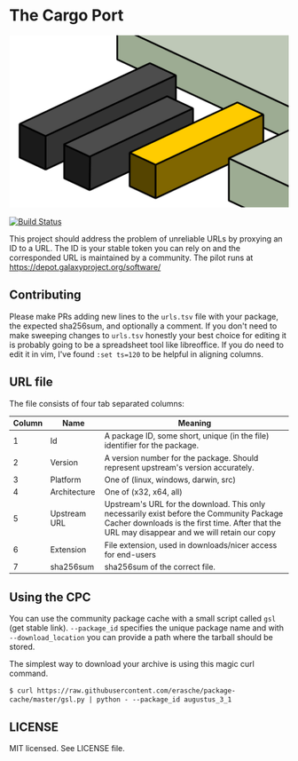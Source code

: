 # The Cargo Port

![Cargo-Port-Logo](media/cpc-plain-small.png)

[![Build Status](https://travis-ci.org/erasche/community-package-cache.svg)](https://travis-ci.org/erasche/community-package-cache)

This project should address the problem of unreliable URLs by proxying an ID to
a URL. The ID is your stable token you can rely on and the corresponded URL is
maintained by a community.
The pilot runs at https://depot.galaxyproject.org/software/

## Contributing

Please make PRs adding new lines to the `urls.tsv` file with your package, the
expected sha256sum, and optionally a comment. If you don't need to make
sweeping changes to `urls.tsv` honestly your best choice for editing it is
probably going to be a spreadsheet tool like libreoffice. If you do need to
edit it in vim, I've found `:set ts=120` to be helpful in aligning columns.

## URL file

The file consists of four tab separated columns:

Column | Name          | Meaning
------ | ------------- | --------
1      | Id            | A package ID, some short, unique (in the file) identifier for the package.
2      | Version       | A version number for the package. Should represent upstream's version accurately.
3      | Platform      | One of (linux, windows, darwin, src)
4      | Architecture  | One of (x32, x64, all)
5      | Upstream URL  | Upstream's URL for the download. This only necessarily exist before the Community Package Cacher downloads is the first time. After that the URL may disappear and we will retain our copy
6      | Extension     | File extension, used in downloads/nicer access for end-users
7      | sha256sum     | sha256sum of the correct file.

## Using the CPC

You can use the community package cache with a small script called `gsl` (get stable link).
`--package_id` specifies the unique package name and with `--download_location` you can provide a path where the tarball should be stored.

The simplest way to download your archive is using this magic curl command.

```console
$ curl https://raw.githubusercontent.com/erasche/package-cache/master/gsl.py | python - --package_id augustus_3_1
```

## LICENSE

MIT licensed. See LICENSE file.
